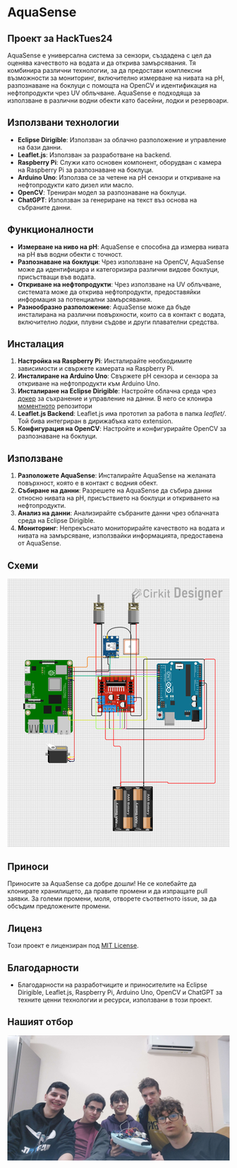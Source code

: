 # AquaSense
## Проект за HackTues24 

AquaSense е универсална система за сензори, създадена с цел да оценява качеството на водата и да открива замърсявания. Тя комбинира различни технологии, за да предостави комплексни възможности за мониторинг, включително измерване на нивата на pH, разпознаване на боклуци с помощта на OpenCV и идентификация на нефтопродукти чрез UV облъчване. AquaSense е подходяща за използване в различни водни обекти като басейни, лодки и резервоари.

## Използвани технологии

- **Eclipse Dirigible**: Използван за облачно разположение и управление на бази данни.
- **Leaflet.js**: Използван за разработване на backend.
- **Raspberry Pi**: Служи като основен компонент, оборудван с камера на Raspberry Pi за разпознаване на боклуци.
- **Arduino Uno**: Използва се за четене на pH сензори и откриване на нефтопродукти като дизел или масло.
- **OpenCV**: Трениран модел за разпознаване на боклуци.
- **ChatGPT**: Използван за генериране на текст въз основа на събраните данни.

## Функционалности

- **Измерване на ниво на pH**: AquaSense е способна да измерва нивата на pH във водни обекти с точност.
- **Разпознаване на боклуци**: Чрез използване на OpenCV, AquaSense може да идентифицира и категоризира различни видове боклуци, присъстващи във водата.
- **Откриване на нефтопродукти**: Чрез използване на UV облъчване, системата може да открива нефтопродукти, предоставяйки информация за потенциални замърсявания.
- **Разнообразно разположение**: AquaSense може да бъде инсталирана на различни повърхности, които са в контакт с водата, включително лодки, плувни съдове и други плавателни средства.

## Инсталация

1. **Настройка на Raspberry Pi**: Инсталирайте необходимите зависимости и свържете камерата на Raspberry Pi.
2. **Инсталиране на Arduino Uno**: Свържете pH сензора и сензора за откриване на нефтопродукти към Arduino Uno.
3. **Инсталиране на Eclipse Dirigible**: Настройте облачна среда чрез [докер](https://www.dirigible.io/help/setup/docker/) за съхранение и управление на данни. В него се клонира [моментното](https://github.com/Ne-Se-Chete/hacktues2024) репозитори
4. **Leaflet.js Backend**: Leaflet.js има прототип за работа в папка *leaflet/*. Той бива интегриран в дирижабъка като extension.
5. **Конфигурация на OpenCV**: Настройте и конфигурирайте OpenCV за разпознаване на боклуци.

## Използване

1. **Разположете AquaSense**: Инсталирайте AquaSense на желаната повърхност, която е в контакт с водния обект.
2. **Събиране на данни**: Разрешете на AquaSense да събира данни относно нивата на pH, присъствието на боклуци и откриването на нефтопродукти.
3. **Анализ на данни**: Анализирайте събраните данни чрез облачната среда на Eclipse Dirigible.
4. **Мониторинг**: Непрекъснато мониторирайте качеството на водата и нивата на замърсяване, използвайки информацията, предоставена от AquaSense.

## Схеми
![Circuit diagram](media_files/circuit_diagram_FINAL.png)

## Приноси

Приносите за AquaSense са добре дошли! Не се колебайте да клонирате хранилището, да правите промени и да изпращате pull заявки. За големи промени, моля, отворете съответното issue, за да обсъдим предложените промени.

## Лиценз

Този проект е лицензиран под  [MIT License](LICENSE).

## Благодарности

- Благодарности на разработчиците и приносителите на Eclipse Dirigible, Leaflet.js, Raspberry Pi, Arduino Uno, OpenCV и ChatGPT за техните ценни технологии и ресурси, използвани в този проект.

## Нашият отбор

![Team](media_files/team_photo3.jpg)
